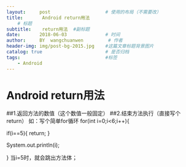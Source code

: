 ```yaml
---
layout:     post                    # 使用的布局（不需要改）
title:       Android return用法
    # 标题 
subtitle:    return用法  #副标题
date:       2018-06-03              # 时间
author:     BY  wangchuanwen         # 作者
header-img: img/post-bg-2015.jpg    #这篇文章标题背景图片
catalog: true                       # 是否归档
tags:                               #标签
    - Android
---
```


# Android return用法
##1.返回方法的数值（这个数值一般固定）
##2.结束方法执行（直接写个return）
如：写个简单for循环
for(int i=0;i<6;i++){

if(i==5){
  return;
}

System.out.println(i);

}
当i=5时，就会跳出方法体；


